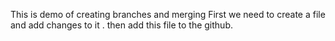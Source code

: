This is demo of creating branches and merging
First we need to create a file and add changes to it . then add this file to the github.